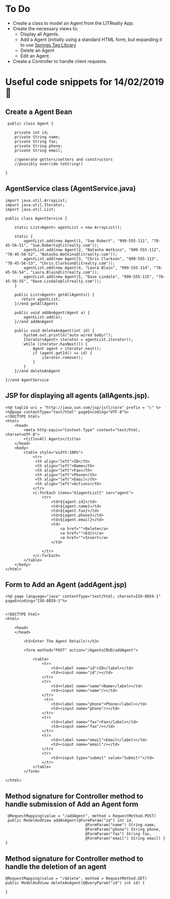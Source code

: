 # To Do

* Create a class to model an Agent from the LITRealty App.
* Create the necessary views to:
   * Display all Agents.
   * Add a Agent (initially using a standard HTML form, but expanding it to use [Springs Tag Library](https://docs.spring.io/spring/docs/3.2.x/spring-framework-reference/html/view.html)
   * Delete an Agent
   * Edit an Agent.
* Create a Controller to handle client requests. 


# Useful code snippets for 14/02/2019  :eyes:

## Create a Agent Bean 
```
 public class Agent {
    
    private int id;
    private String name;
    private String fax;
    private String phone;
    private String email;
	
	//generate getters/setters and constructors
	//possibly override toString()
	
}

```

## AgentService class (AgentService.java)
```
import java.util.ArrayList;
import java.util.Iterator;
import java.util.List;

public class AgentService {

    static List<Agent> agentList = new ArrayList();
    
    static {
        agentList.add(new Agent(1, "Sue Robert", "999-555-111", "78-45-56-51", "Sue.Roberts@litrealty.com"));
        agentList.add(new Agent(2, "Natasha Watkins", "999-555-112", "78-45-56-52", "Natasha.Watkins@litrealty.com"));
        agentList.add(new Agent(3, "Chris Clarkson", "999-555-113", "78-45-56-53", "Chris.Clarkson@litrealty.com"));
        agentList.add(new Agent(4, "Laura Blain", "999-555-114", "78-45-56-54", "Laura.Blain@litrealty.com"));
        agentList.add(new Agent(5, "Dave Lindale", "999-555-115", "78-45-56-55", "Dave.Lindale@litrealty.com"));   
    }
    
    public List<Agent> getAllAgents() {
       return agentList;
    }//end getAllAgents
    
    public void addAnAgent(Agent a) {
        agentList.add(a);
    }//end addAnAgent
    
    public void deleteAnAgent(int id) {
        System.out.println("auto wired baby!");
        Iterator<Agent> iterator = agentList.iterator();
        while (iterator.hasNext()) {
            Agent agent = iterator.next();
            if (agent.getId() == id) {
                iterator.remove();
            }
        }
    }//end deleteAnAgent
    
}//end AgentService

```

## JSP for displaying all agents (allAgents.jsp).
```
<%@ taglib uri = "http://java.sun.com/jsp/jstl/core" prefix = "c" %>
<%@page contentType="text/html" pageEncoding="UTF-8"%>
<!DOCTYPE html>
<html>
    <head>
        <meta http-equiv="Content-Type" content="text/html; charset=UTF-8">
        <title>All Agents</title>
    </head>
    <body>
        <table style="width:100%">
            <tr>
             <th align="left">ID</th>
             <th align="left">Name</th>
             <th align="left">Fax</th>
             <th align="left">Phone</th>
             <th align="left">Email</th>
             <th align="left">Actions</th>
            </tr>
            <c:forEach items="${agentList}" var="agent"> 
                <tr>
                    <td>${agent.id}</td>
                    <td>${agent.name}</td>
                    <td>${agent.fax}</td>
                    <td>${agent.phone}</td>
                    <td>${agent.email}</td>
                    <td>
                        <a href="">Delete</a>
                        <a href="">Edit</a>
                        <a href="">Insert</a>
                    </td>
                   
                </tr>
            </c:forEach>
        </table>
    </body>
</html>
```

## Form to Add an Agent (addAgent.jsp)

```
<%@ page language="java" contentType="text/html; charset=ISO-8859-1" pageEncoding="ISO-8859-1"%>


<!DOCTYPE html>
<html>
       
    <head>
    </head>
  
        <h3>Enter The Agent Details!</h3>
        
        <form method="POST" action="/AgentsCRUD/addAgent">
                   
            <table>
                <tr>
                    <td><label name="id">ID</label></td>
                    <td><input name="id"/></td>
                </tr>
                <tr>
                    <td><label name="name">Name</label></td>
                    <td><input name="name"/></td>
                </tr>
                 <tr>
                    <td><label name="phone">Phone</label></td>
                    <td><input name="phone"/></td>
                </tr>
                <tr>
                    <td><label name="fax">Fax</label></td>
                    <td><input name="fax"/></td>
                </tr>
                <tr>
                    <td><label name="email">Email</label></td>
                    <td><input name="email"/></td>
                </tr>
                <tr>
                    <td><input type="submit" value="Submit!"</td>
                </tr>
            </table>
        </form>

</html>
```

## Method signature for Controller method to handle submission of Add an Agent form

```
 @RequestMapping(value = "/addAgent", method = RequestMethod.POST)
 public ModelAndView addAnAgent(@FormParam("id") int id,
                                   @FormParam("name") String name,   
                                   @FormParam("phone") String phone,  
                                   @FormParam("fax") String fax,  
                                   @FormParam("email") String email) {
}
```

## Method signature for Controller method to handle the deletion of an agent
```
@RequestMapping(value = "/delete", method = RequestMethod.GET)
public ModelAndView deleteAnAgent(@QueryParam("id") int id) {

}
```    
